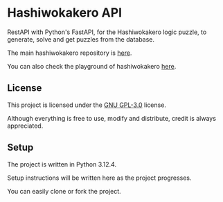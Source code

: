 # Hashiwokakero API

RestAPI with Python's FastAPI, for the Hashiwokakero logic puzzle, to generate, solve and get puzzles from the database.

The main hashiwokakero repository is [here](https://github.com/erthium/hashiwokakero).

You can also check the playground of hashiwokakero [here](https://erthium.tech/hashi).

## License

This project is licensed under the [GNU GPL-3.0](https://github.com/erthium/hashi-api/blob/main/LICENSE) license.

Although everything is free to use, modify and distribute, credit is always appreciated.

## Setup

The project is written in Python 3.12.4.

Setup instructions will be written here as the project progresses.

You can easily clone or fork the project.

